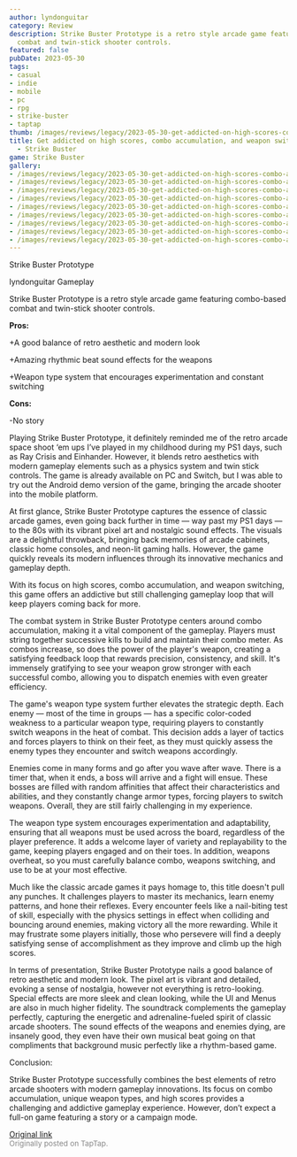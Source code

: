 ```yaml
---
author: lyndonguitar
category: Review
description: Strike Buster Prototype is a retro style arcade game featuring combo-based
  combat and twin-stick shooter controls.
featured: false
pubDate: 2023-05-30
tags:
- casual
- indie
- mobile
- pc
- rpg
- strike-buster
- taptap
thumb: /images/reviews/legacy/2023-05-30-get-addicted-on-high-scores-combo-accumulation-and-weapon-switching--review---strike-bust-0.avif
title: Get addicted on high scores, combo accumulation, and weapon switching | Review
  - Strike Buster
game: Strike Buster
gallery:
- /images/reviews/legacy/2023-05-30-get-addicted-on-high-scores-combo-accumulation-and-weapon-switching--review---strike-bust-0.avif
- /images/reviews/legacy/2023-05-30-get-addicted-on-high-scores-combo-accumulation-and-weapon-switching--review---strike-bust-1.avif
- /images/reviews/legacy/2023-05-30-get-addicted-on-high-scores-combo-accumulation-and-weapon-switching--review---strike-bust-2.avif
- /images/reviews/legacy/2023-05-30-get-addicted-on-high-scores-combo-accumulation-and-weapon-switching--review---strike-bust-3.avif
- /images/reviews/legacy/2023-05-30-get-addicted-on-high-scores-combo-accumulation-and-weapon-switching--review---strike-bust-4.avif
- /images/reviews/legacy/2023-05-30-get-addicted-on-high-scores-combo-accumulation-and-weapon-switching--review---strike-bust-5.avif
- /images/reviews/legacy/2023-05-30-get-addicted-on-high-scores-combo-accumulation-and-weapon-switching--review---strike-bust-6.avif
- /images/reviews/legacy/2023-05-30-get-addicted-on-high-scores-combo-accumulation-and-weapon-switching--review---strike-bust-7.avif
- /images/reviews/legacy/2023-05-30-get-addicted-on-high-scores-combo-accumulation-and-weapon-switching--review---strike-bust-8.avif
---
```

Strike Buster Prototype

lyndonguitar
Gameplay

Strike Buster Prototype is a retro style arcade game featuring combo-based combat and twin-stick shooter controls.


**Pros:**


+A good balance of retro aesthetic and modern look

+Amazing rhythmic beat sound effects for the weapons

+Weapon type system that encourages experimentation and constant switching


**Cons:**


-No story

Playing Strike Buster Prototype, it definitely reminded me of the retro arcade space shoot ‘em ups I’ve played in my childhood during my PS1 days, such as Ray Crisis and Einhander. However, it blends retro aesthetics with modern gameplay elements such as a physics system and twin stick controls. The game is already available on PC and Switch, but I was able to try out the Android demo version of the game, bringing the arcade shooter into the mobile platform.

At first glance, Strike Buster Prototype captures the essence of classic arcade games, even going back further in time — way past my PS1 days — to the 80s with its vibrant pixel art and nostalgic sound effects. The visuals are a delightful throwback, bringing back memories of arcade cabinets, classic home consoles, and neon-lit gaming halls. However, the game quickly reveals its modern influences through its innovative mechanics and gameplay depth.

With its focus on high scores, combo accumulation, and weapon switching, this game offers an addictive but still challenging gameplay loop that will keep players coming back for more.

The combat system in Strike Buster Prototype centers around combo accumulation, making it a vital component of the gameplay. Players must string together successive kills to build and maintain their combo meter. As combos increase, so does the power of the player's weapon, creating a satisfying feedback loop that rewards precision, consistency, and skill. It's immensely gratifying to see your weapon grow stronger with each successful combo, allowing you to dispatch enemies with even greater efficiency.

The game's weapon type system further elevates the strategic depth. Each enemy — most of the time in groups — has a specific color-coded weakness to a particular weapon type, requiring players to constantly switch weapons in the heat of combat. This decision adds a layer of tactics and forces players to think on their feet, as they must quickly assess the enemy types they encounter and switch weapons accordingly.

Enemies come in many forms and go after you wave after wave. There is a timer that, when it ends, a boss will arrive and a fight will ensue. These bosses are filled with random affinities that affect their characteristics and abilities, and they constantly change armor types, forcing players to switch weapons. Overall, they are still fairly challenging in my experience.

The weapon type system encourages experimentation and adaptability, ensuring that all weapons must be used across the board, regardless of the player preference. It adds a welcome layer of variety and replayability to the game, keeping players engaged and on their toes. In addition, weapons overheat, so you must carefully balance combo, weapons switching, and use to be at your most effective.

Much like the classic arcade games it pays homage to, this title doesn't pull any punches. It challenges players to master its mechanics, learn enemy patterns, and hone their reflexes. Every encounter feels like a nail-biting test of skill, especially with the physics settings in effect when colliding and bouncing around enemies, making victory all the more rewarding. While it may frustrate some players initially, those who persevere will find a deeply satisfying sense of accomplishment as they improve and climb up the high scores.

In terms of presentation, Strike Buster Prototype nails a good balance of retro aesthetic and modern look. The pixel art is vibrant and detailed, evoking a sense of nostalgia, however not everything is retro-looking. Special effects are more sleek and clean looking, while the UI and Menus are also in much higher fidelity. The soundtrack complements the gameplay perfectly, capturing the energetic and adrenaline-fueled spirit of classic arcade shooters. The sound effects of the weapons and enemies dying, are insanely good, they even have their own musical beat going on that compliments that background music perfectly like a rhythm-based game.

Conclusion:

Strike Buster Prototype successfully combines the best elements of retro arcade shooters with modern gameplay innovations. Its focus on combo accumulation, unique weapon types, and high scores provides a challenging and addictive gameplay experience. However, don’t expect a full-on game featuring a story or a campaign mode.

[Original link](https://www.taptap.io/post/5719379)<br><span style="font-size: 0.95em; color: #888;">Originally posted on TapTap.</span>